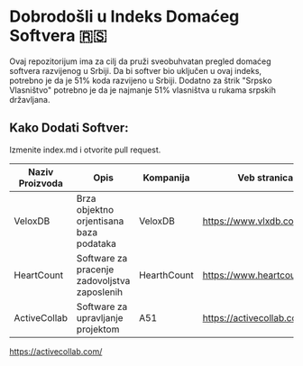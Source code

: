 # Dobrodošli u Indeks Domaćeg Softvera 🇷🇸

Ovaj repozitorijum ima za cilj da pruži sveobuhvatan pregled domaćeg softvera razvijenog u Srbiji. Da bi softver bio uključen u ovaj indeks, potrebno je da je 51% koda razvijeno u Srbiji.
Dodatno za štrik "Srpsko Vlasništvo" potrebno je da je najmanje 51% vlasništva u rukama srpskih državljana.

## Kako Dodati Softver:
Izmenite index.md i otvorite pull request.

| Naziv Proizvoda | Opis | Kompanija | Veb stranica | Industrija | Srpsko Vlasništvo |
|--------------------------|------|---------------------|----------|-----------------------|-------------------|
|VeloxDB|Brza objektno orjentisana baza podataka|VeloxDB|https://www.vlxdb.com|Database|✔️|
|HeartCount|Software za pracenje zadovoljstva zaposlenih|HearthCount|https://www.heartcount.com/|HR|✔️|
|ActiveCollab|Software za upravljanje projektom|A51|https://activecollab.com/|Menadžment|✔️|


https://activecollab.com/
